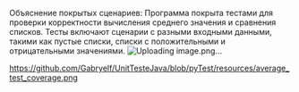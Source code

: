 Объяснение покрытых сценариев:
Программа покрыта тестами для проверки корректности вычисления среднего значения и сравнения списков.
Тесты включают сценарии с разными входными данными, 
такими как пустые списки, списки с положительными и отрицательными значениями.
![Uploading image.png…]()



https://github.com/Gabryelf/UnitTesteJava/blob/pyTest/resources/average_test_coverage.png
